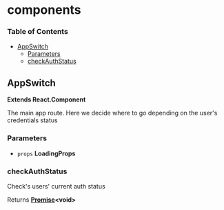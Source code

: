 # components

### Table of Contents

* [AppSwitch](components-1.md#appswitch)
  * [Parameters](components-1.md#parameters)
  * [checkAuthStatus](components-1.md#checkauthstatus)

## AppSwitch

**Extends React.Component**

The main app route. Here we decide where to go depending on the user's credentials status

### Parameters

* `props` **LoadingProps** 

### checkAuthStatus

Check's users' current auth status

Returns [**Promise**](https://developer.mozilla.org/docs/Web/JavaScript/Reference/Global_Objects/Promise)**&lt;void&gt;**

